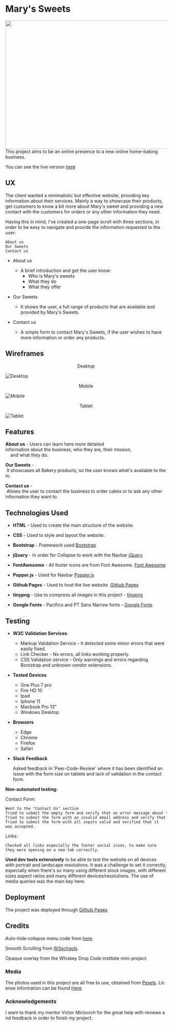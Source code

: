 # Mary's Sweets

<img width="1000" height="400" src="https://github.com/Brainvibe/Milestone1/blob/master/wireframes/page_preview.png">
This project aims to be an online presence to a new online home-baking business.

You can see the live version [here](https://brainvibe.github.io/Milestone1/)

## UX

The client wanted a minimalistic but effective website, providing key information about their services.
Mainly a way to showcase their products, get customers to know a bit more about Mary's sweet and providing a new contact with the customers for orders or any other information they need. 

Having this in mind, I've created a one-page scroll with three sections, in order to be easy to navigate and provide the information requested to the user: 

    About us
    Our Sweets
    Contact us

- About us
  - A brief introduction and get the user know:
    - Who is Mary's sweets
    - What they do
    - What they offer

- Our Sweets
  - It shows the user, a full range of products that are available and provided by Mary's Sweets.

- Contact us
  - A simple form to contact Mary's Sweets, if the user wishes to have more information or order any products.

## Wireframes
<p align="center">
Desktop
</p>

![Desktop](https://github.com/Brainvibe/Milestone1/blob/master/wireframes/Desktop.png)

<p align="center">
Mobile
</p>

![Mobile](https://github.com/Brainvibe/Milestone1/blob/master/wireframes/Mobile.png)

<p align="center">
Tablet
</p>

![Tablet](https://github.com/Brainvibe/Milestone1/blob/master/wireframes/Tablet.png)

## Features

**About us** - Users can learn here more detailed information about the business, who they are, their mission,
    and what they do.

**Our Sweets** - It showcases all Bakery products, so the user knows what's available to them.

**Contact us** - Allows the user to contact the business to order cakes or to ask any other information they want to.

## Technologies Used

- **HTML** - Used to create the main structure of the website.

- **CSS** - Used to style and layout the website.

- **Bootstrap** - Framework used [Bootstrap](https://getbootstrap.com/)

- **jQuery** - In order for Collapse to work with the Navbar [jQuery](https://jquery.com/)

- **FontAwesome** - All footer icons are from Font Awesome. [Font Awesome](https://fontawesome.com/)

- **Popper.js** - Used for Navbar [Popper.js](https://popper.js.org/)

- **Github Pages** - Used to host the live website. [Github Pages](https://pages.github.com/)

- **tinypng** - Use to compress all images in this project - [tinypng](https://tinypng.com/)

- **Google Fonts** - Pacifico and PT Sans Narrow fonts - [Google Fonts](https://fonts.google.com/)

## Testing

- **W3C Validation Services**
  - Markup Validation Service - It detected some minor errors that were easily fixed.
  - Link Checker - No errors, all links working properly.
  - CSS Validation service - Only warnings and errors regarding Bootstrap and unknown vendor extensions.

- **Tested Devices**

  - One Plus 7 pro
  - Fire HD 10
  - Ipad
  - Iphone 11
  - Macbook Pro 13"
  - Windows Desktop

- **Browsers**

  - Edge
  - Chrome
  - Firefox
  - Safari

- **Slack Feedback**

    Asked feedback in 'Peer-Code-Review' where it has been identified an issue with the form size on tablets and lack of validation in the contact form.

**Non-automated testing:**

Contact Form:

    Went to the "Contact Us" section
    Tried to submit the empty form and verify that an error message about the required fields appears
    Tried to submit the form with an invalid email address and verify that a relevant error message appears
    Tried to submit the form with all inputs valid and verified that it was accepted.

Links:

    Checked all links especially the footer social icons, to make sure they were opening on a new tab correctly.

**Used dev tools extensively** to be able to test the website on all devices with portrait and landscape resolutions. It was a challenge to set it correctly, especially when there's so many using different stock images, with different sizes aspect ratios and many different devices/resolutions. The use of media queries was the main key here.  

## Deployment

The project was deployed through [Github Pages](https://brainvibe.github.io/Milestone1/)

## Credits

Auto-hide collapse menu code from [here](https://stackoverflow.com/questions/42401606/how-to-hide-collapsible-bootstrap-4-navbar-on-click).

Smooth Scrolling from [W3schools](https://www.w3schools.com/howto/howto_css_smooth_scroll.asp).

Opaque overlay from the Whiskey Drop Code institute mini-project.

### Media

The photos used in this project are all free to use, obtained from [Pexels](https://www.pexels.com/). License information can be found [Here](https://www.pexels.com/photo-license/).

### Acknowledgements

I want to thank my mentor Victor Miclovich for the great help with reviews and feedback in order to finish my project.
